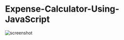 # Expense-Calculator-Using-JavaScript


![screenshot](https://github.com/ananyasingghh/Expense-Calculator-Using-JavaScript/blob/main/ss_xpenstor.PNG)
